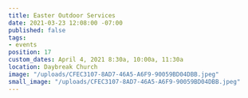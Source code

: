 ```yaml
---
title: Easter Outdoor Services
date: 2021-03-23 12:08:00 -07:00
published: false
tags:
- events
position: 17
custom_dates: April 4, 2021 8:30a, 10:00a, 11:30a
location: Daybreak Church
image: "/uploads/CFEC3107-8AD7-46A5-A6F9-90059BD04DBB.jpeg"
small_image: "/uploads/CFEC3107-8AD7-46A5-A6F9-90059BD04DBB.jpeg"
---
```


